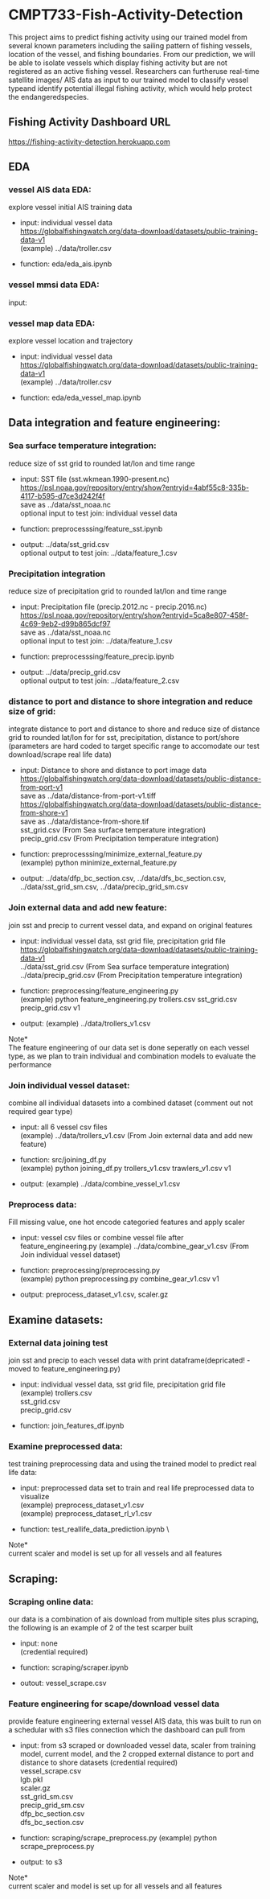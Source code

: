 # CMPT733-Fish-Activity-Detection
This project aims to predict fishing activity using our trained model from several known parameters including the sailing pattern of fishing vessels, location of the vessel, and fishing boundaries. From our prediction, we will be able to isolate vessels which display fishing activity but are not registered as an active fishing vessel. Researchers can furtheruse real-time satellite images/ AIS data as input to our trained model to classify vessel typeand identify potential illegal fishing activity, which would help protect the endangeredspecies.

## Fishing Activity Dashboard URL
https://fishing-activity-detection.herokuapp.com

## EDA

### vessel AIS data EDA:
explore vessel initial AIS training data

- input: individual vessel data \
https://globalfishingwatch.org/data-download/datasets/public-training-data-v1 \
(example) ../data/troller.csv

- function: eda/eda_ais.ipynb

### vessel mmsi data EDA:
input: 

### vessel map data EDA:
explore vessel location and trajectory

- input: individual vessel data \
https://globalfishingwatch.org/data-download/datasets/public-training-data-v1 \
(example) ../data/troller.csv

- function: eda/eda_vessel_map.ipynb

## Data integration and feature engineering:

### Sea surface temperature integration:
reduce size of sst grid to rounded lat/lon and time range

- input: SST file (sst.wkmean.1990-present.nc) \
https://psl.noaa.gov/repository/entry/show?entryid=4abf55c8-335b-4117-b595-d7ce3d242f4f \
save as ../data/sst_noaa.nc \
optional input to test join: individual vessel data

- function: preprocesssing/feature_sst.ipynb

- output: ../data/sst_grid.csv \
optional output to test join: ../data/feature_1.csv

### Precipitation integration
reduce size of precipitation grid to rounded lat/lon and time range

- input: Precipitation file (precip.2012.nc - precip.2016.nc) \
https://psl.noaa.gov/repository/entry/show?entryid=5ca8e807-458f-4c69-9eb2-d99b865dcf97 \
save as ../data/sst_noaa.nc \
optional input to test join: ../data/feature_1.csv

- function: preprocesssing/feature_precip.ipynb

- output: ../data/precip_grid.csv \
optional output to test join: ../data/feature_2.csv

### distance to port and distance to shore integration and reduce size of grid:
integrate distance to port and distance to shore and reduce size of distance grid to rounded lat/lon for for sst, precipitation, distance to port/shore (parameters are hard coded to target specific range to accomodate our test download/scrape real life data)

- input: Distance to shore and distance to port image data \
https://globalfishingwatch.org/data-download/datasets/public-distance-from-port-v1 \
save as ../data/distance-from-port-v1.tiff \
https://globalfishingwatch.org/data-download/datasets/public-distance-from-shore-v1 \
save as ../data/distance-from-shore.tif \
sst_grid.csv (From Sea surface temperature integration) \
precip_grid.csv (From Precipitation temperature integration)

- function: preprocesssing/minimize_external_feature.py \
(example) python minimize_external_feature.py

- output: ../data/dfp_bc_section.csv, ../data/dfs_bc_section.csv, ../data/sst_grid_sm.csv, ../data/precip_grid_sm.csv

### Join external data and add new feature:
join sst and precip to current vessel data, and expand on original features

- input: individual vessel data, sst grid file, precipitation grid file \
https://globalfishingwatch.org/data-download/datasets/public-training-data-v1 \
../data/sst_grid.csv (From Sea surface temperature integration) \
../data/precip_grid.csv (From Precipitation temperature integration)

- function: preprocessing/feature_engineering.py \
(example) python feature_engineering.py trollers.csv sst_grid.csv precip_grid.csv v1

- output: (example) ../data/trollers_v1.csv

Note* \
The feature engineering of our data set is done seperatly on each vessel type, as we plan to train individual and combination models to evaluate the performance


### Join individual vessel dataset:
combine all individual datasets into a combined dataset (comment out not required gear type)

- input: all 6 vessel csv files \
(example) ../data/trollers_v1.csv (From Join external data and add new feature)

- function: src/joining_df.py \
(example) python joining_df.py trollers_v1.csv trawlers_v1.csv v1

- output: (example) ../data/combine_vessel_v1.csv

### Preprocess data:
Fill missing value, one hot encode categoried features and apply scaler

- input: vessel csv files or combine vessel file after feature_engineering.py
(example) ../data/combine_gear_v1.csv (From Join individual vessel dataset)

- function: preprocessing/preprocessing.py \
(example) python preprocessing.py combine_gear_v1.csv v1

- output: preprocess_dataset_v1.csv, scaler.gz

## Examine datasets:

### External data joining test
join sst and precip to each vessel data with print dataframe(depricated! - moved to feature_engineering.py)

- input: individual vessel data, sst grid file, precipitation grid file \
(example) trollers.csv \
sst_grid.csv \
precip_grid.csv

- function: join_features_df.ipynb

### Examine preprocessed data:
test training preprocessing data and using the trained model to predict real life data:

- input: preprocessed data set to train and real life preprocessed data to visualize \
(example) preprocess_dataset_v1.csv \
(example) preprocess_dataset_rl_v1.csv

- function: test_reallife_data_prediction.ipynb \

Note* \
current scaler and model is set up for all vessels and all features

## Scraping:

### Scraping online data: 
our data is a combination of ais download from multiple sites plus scraping, the following is an example of 2 of the test scarper built

- input: none \
(credential required)

- function: scraping/scraper.ipynb

- outout: vessel_scrape.csv

### Feature engineering for scape/download vessel data
provide feature engineering external vessel AIS data, this was built to run on a schedular with s3 files connection which the dashboard can pull from

- input: from s3 scraped or downloaded vessel data, scaler from training model, current model, and the 2 cropped external distance to port and distance to shore datasets
(credential required) \
vessel_scrape.csv \
lgb.pkl \
scaler.gz \
sst_grid_sm.csv \
precip_grid_sm.csv \
dfp_bc_section.csv \
dfs_bc_section.csv

- function: scraping/scrape_preprocess.py
(example) python scrape_preprocess.py

- output: to s3

Note* \
current scaler and model is set up for all vessels and all features
